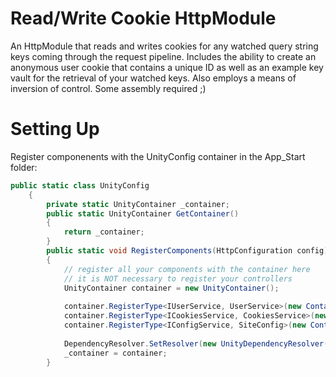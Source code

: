 # Read/Write Cookie HttpModule
An HttpModule that reads and writes cookies for any watched query string keys coming through the request pipeline. Includes the ability to create an anonymous user cookie that contains a unique ID as well as an example key vault for the retrieval of your watched keys. Also employs a means of inversion of control. Some assembly required ;)

# Setting Up
Register componenents with the UnityConfig container in the App_Start folder:
```c#
public static class UnityConfig
    {
        private static UnityContainer _container;
        public static UnityContainer GetContainer()
        {
            return _container;
        }
        public static void RegisterComponents(HttpConfiguration config)
        {
            // register all your components with the container here
            // it is NOT necessary to register your controllers
            UnityContainer container = new UnityContainer();
            
            container.RegisterType<IUserService, UserService>(new ContainerControlledLifetimeManager());
            container.RegisterType<ICookiesService, CookiesService>(new ContainerControlledLifetimeManager());
            container.RegisterType<IConfigService, SiteConfig>(new ContainerControlledLifetimeManager());
            
            DependencyResolver.SetResolver(new UnityDependencyResolver(container));
            _container = container;
        }
```
